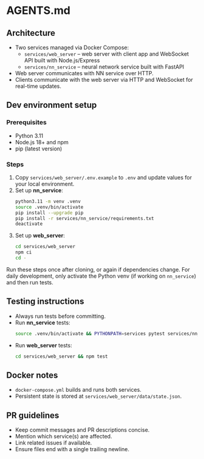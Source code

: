 # AGENTS.md

## Architecture
- Two services managed via Docker Compose:
  - `services/web_server` – web server with client app and WebSocket API built with Node.js/Express
  - `services/nn_service` – neural network service built with FastAPI
- Web server communicates with NN service over HTTP.
- Clients communicate with the web server via HTTP and WebSocket for real-time updates.

## Dev environment setup

### Prerequisites
- Python 3.11
- Node.js 18+ and npm
- pip (latest version)

### Steps
1. Copy `services/web_server/.env.example` to `.env` and update values for your local environment.
2. Set up **nn_service**:
   ```bash
   python3.11 -m venv .venv
   source .venv/bin/activate
   pip install --upgrade pip
   pip install -r services/nn_service/requirements.txt
   deactivate
   ```
3. Set up **web_server**:
   ```bash
   cd services/web_server
   npm ci
   cd -
   ```

Run these steps once after cloning, or again if dependencies change. For daily development, only activate the Python venv (if working on `nn_service`) and then run tests.

## Testing instructions
- Always run tests before committing.
- Run **nn_service** tests:
  ```bash
  source .venv/bin/activate && PYTHONPATH=services pytest services/nn_service/tests
  ```
- Run **web_server** tests:
  ```bash
  cd services/web_server && npm test
  ```

## Docker notes
- `docker-compose.yml` builds and runs both services.
- Persistent state is stored at `services/web_server/data/state.json`.

## PR guidelines
- Keep commit messages and PR descriptions concise.
- Mention which service(s) are affected.
- Link related issues if available.
- Ensure files end with a single trailing newline.
